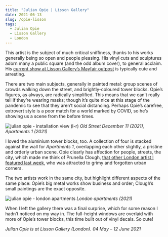 ```yaml
---
title: "Julian Opie | Lisson Gallery"
date: 2021-06-13
slug: /opie-lisson
tags:
  - Julian Opie
  - Lisson Gallery
  - London
---
```


This artist is the subject of much critical sniffiness, thanks to his works generally being so open and people pleasing. His vinyl cuts and sculptures adorn many a public square (and the odd album cover), to general acclaim. His [current show at Lisson Gallery’s Mayfair outpost](https://www.lissongallery.com/exhibitions/julian-opie-547dc9ae-cab6-4d9a-8633-e45b7eff2b60) is typically cute and arresting.

There are two main subjects, generally in painted metal: group scenes of crowds walking down the street, and brightly-coloured tower blocks. Opie’s figures, as always, are radically simplified. This means that we can’t really tell if they’re wearing masks; though it’s quite nice at this stage of the pandemic to see that they aren’t social distancing. Perhaps Opie’s carefree, extrovert style is a poor match for a world marked by COVID, so he’s showing us a scene from the before times.

![julian opie - installation view](/opie-lisson-1.jpg)
(l-r) *Old Street December 11 (2021), Apartments 1 (2021)*

I loved the aluminium tower blocks, too. A collection of four is stacked against the wall for *Apartments 1*, overlapping each other slightly, a pristine and orderly urban scene. Opie clearly has affection for people, streets, the city, which made me think of Prunella Clough, [that other London artist I featured last week](/posts/clough-annely), who was attracted to grimy and forgotten urban corners.

The two artists work in the same city, but highlight different aspects of the same place: Opie’s big metal works show business and order; Clough’s small paintings are the exact opposite.

![julian opie - london apartments](/opie-lisson-2.jpg)
*London apartments (2021)*

When I left the gallery there was a final surprise, which for some reason I hadn’t noticed on my way in. The full-height windows are overlaid with more of Opie’s tower blocks, this time built out of vinyl decals. So cute!

*Julian Opie is at Lisson Gallery (London). 04 May – 12 June 2021*

